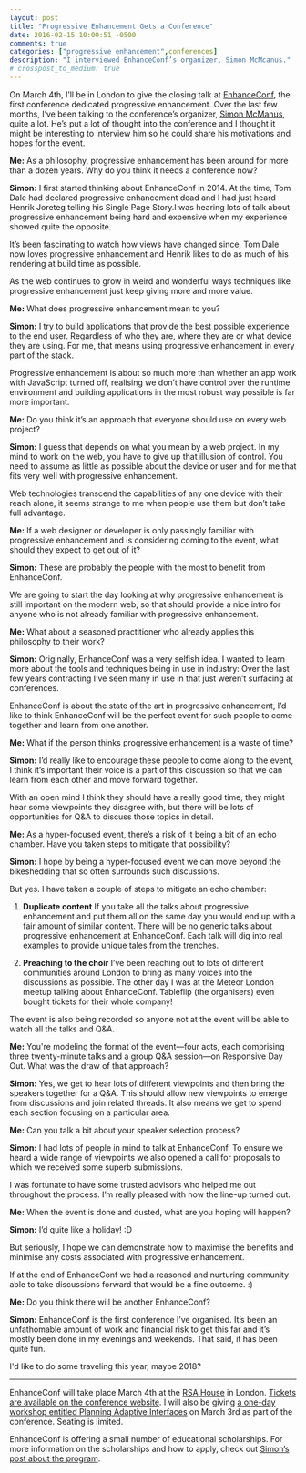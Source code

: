 ```yaml
---
layout: post
title: "Progressive Enhancement Gets a Conference"
date: 2016-02-15 10:00:51 -0500
comments: true
categories: ["progressive enhancement",conferences]
description: "I interviewed EnhanceConf’s organizer, Simon McMcanus."
# crosspost_to_medium: true
---
```


On March 4th, I’ll be in London to give the closing talk at [EnhanceConf](http://enhanceconf.com/), the first conference dedicated progressive enhancement. Over the last few months, I’ve been talking to the conference’s organizer, [Simon McManus](https://twitter.com/simonmcmanus), quite a lot. He’s put a lot of thought into the conference and I thought it might be interesting to  interview him so he could share his motivations and hopes for the event.

<!-- more -->

<b>Me:</b> As a philosophy, progressive enhancement has been around for more than a dozen years. Why do you think it needs a conference now?

<b>Simon:</b> I first started thinking about EnhanceConf in 2014. At the time, Tom Dale had declared progressive enhancement dead and I had just heard Henrik Joreteg telling his Single Page Story.I was hearing lots of talk about progressive enhancement being hard and expensive when my experience showed quite the opposite.

It’s been fascinating to watch how views have changed since, Tom Dale now loves progressive enhancement and Henrik likes to do as much of his rendering at build time as possible.

As the web continues to grow in weird and wonderful ways techniques like progressive enhancement just keep giving more and more value.

<b>Me:</b> What does progressive enhancement mean to you?

<b>Simon:</b> I try to build applications that provide the best possible experience to the end user. Regardless of who they are, where they are or what device they are using. For me, that means using progressive enhancement in every part of the stack.

Progressive enhancement is about so much more than whether an app work with JavaScript turned off, realising we don’t have control over the runtime environment and building applications in the most robust way possible is far more important.

<b>Me:</b> Do you think it’s an approach that everyone should use on every web project?

<b>Simon:</b> I guess that depends on what you mean by a web project. In my mind to work on the web, you have to give up that illusion of control. You need to assume as little as possible about the device or user and for me that fits very well with progressive enhancement.

Web technologies transcend the capabilities of any one device with their reach alone, it seems strange to me when people use them but don’t take full advantage.

<b>Me:</b> If a web designer or developer is only passingly familiar with progressive enhancement and is considering coming to the event, what should they expect to get out of it?

<b>Simon:</b> These are probably the people with the most to benefit from EnhanceConf.

We are going to start the day looking at why progressive enhancement is still important on the modern web, so that should provide a nice intro for anyone who is not already familiar with progressive enhancement.

<b>Me:</b> What about a seasoned practitioner who already applies this philosophy to their work?

<b>Simon:</b> Originally, EnhanceConf was a very selfish idea. I wanted to learn more about the tools and techniques being in use in industry: Over the last few years contracting I’ve seen many in use in that just weren’t surfacing at conferences.

EnhanceConf is about the state of the art in progressive enhancement, I’d like to think EnhanceConf will be the perfect event for such people to come together and learn from one another.

<b>Me:</b> What if the person thinks progressive enhancement is a waste of time?

<b>Simon:</b> I’d really like to encourage these people to come along to the event, I think it’s important their voice is a part of this discussion so that we can learn from each other and move forward together.

With an open mind I think they should have a really good time, they might hear some viewpoints they disagree with, but there will be lots of opportunities for Q&A to discuss those topics in detail.

<b>Me:</b> As a hyper-focused event, there’s a risk of it being a bit of an echo chamber. Have you taken steps to mitigate that possibility?

<b>Simon:</b> I hope by being a hyper-focused event we can move beyond the bikeshedding that so often surrounds such discussions.

But yes. I have taken a couple of steps to mitigate an echo chamber:

1. **Duplicate content**
If you take all the talks about progressive enhancement and put them all on the same day you would end up with a fair amount of similar content. There will be no generic talks about progressive enhancement at EnhanceConf. Each talk will dig into real examples to provide unique tales from the trenches.

2.  **Preaching to the choir**
I’ve been reaching out to lots of different communities around London to bring as many voices into the discussions as possible. The other day I was at the Meteor London meetup talking about EnhanceConf. Tableflip (the organisers) even bought tickets for their whole company!

The event is also being recorded so anyone not at the event will be able to watch all the talks and Q&A.

<b>Me:</b> You're modeling the format of the event—four acts, each comprising three twenty-minute talks and a group Q&A session—on Responsive Day Out. What was the draw of that approach?

<b>Simon:</b> Yes, we get to hear lots of different viewpoints and then bring the speakers together for a Q&A. This should allow new viewpoints to emerge from discussions and join related threads. It also means we get to spend each section focusing on a particular area.

<b>Me:</b> Can you talk a bit about your speaker selection process?

<b>Simon:</b> I had lots of people in mind to talk at EnhanceConf. To ensure we heard a wide range of viewpoints we also opened a call for proposals to which we received some superb submissions. 

I was fortunate to have some trusted advisors who helped me out throughout the process. I’m really pleased with how the line-up turned out.

<b>Me:</b> When the event is done and dusted, what are you hoping will happen?

<b>Simon:</b> I’d quite like a holiday! :D

But seriously, I hope we can demonstrate how to maximise the benefits and minimise any costs associated with progressive enhancement.  

If at the end of EnhanceConf we had a reasoned and nurturing community able to take discussions forward that would be a fine outcome. :)

<b>Me:</b> Do you think there will be another EnhanceConf?

<b>Simon:</b> EnhanceConf is the first conference I’ve organised. It’s been an unfathomable amount of work and financial risk to get this far and it’s mostly been done in my evenings and weekends. That said, it has been quite fun.

I'd like to do some traveling this year, maybe 2018?

<hr>

EnhanceConf will take place March 4th at the [RSA House](http://www.thersa.org/) in London. [Tickets are available on the conference website](http://enhanceconf.com/tickets.html). I will also be giving [a one-day workshop entitled Planning Adaptive Interfaces](http://enhanceconf.com/workshop.html) on March 3rd as part of the conference. Seating is limited.

EnhanceConf is offering a small number of educational scholarships. For more information on the scholarships and how to apply, check out [Simon’s post about the program](https://simonmcmanus.wordpress.com/2016/02/14/enhanceconf-scholarship/).